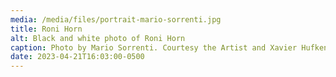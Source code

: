 ```yaml
---
media: /media/files/portrait-mario-sorrenti.jpg
title: Roni Horn
alt: Black and white photo of Roni Horn
caption: Photo by Mario Sorrenti. Courtesy the Artist and Xavier Hufkens, Brussels.
date: 2023-04-21T16:03:00-0500
---
```

